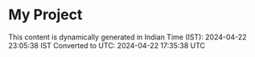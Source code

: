 # My Project

This content is dynamically generated in Indian Time (IST): 2024-04-22 23:05:38 IST
Converted to UTC: 2024-04-22 17:35:38 UTC
